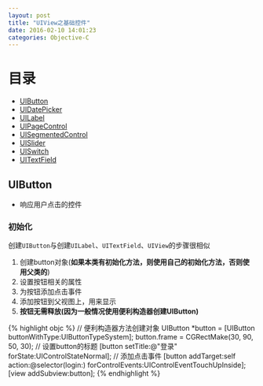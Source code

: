 ```yaml
---
layout: post
title: "UIView之基础控件"
date: 2016-02-10 14:01:23
categories: Objective-C
---
```


# 目录

- [UIButton](#1)
- [UIDatePicker](#2)
- [UILabel](#3)
- [UIPageControl](#4)
- [UISegmentedControl](#5)
- [UISlider](#6)
- [UISwitch](#7)
- [UITextField](#8)

<a name = "1"></a>

## UIButton

- 响应用户点击的控件

### 初始化
创建`UIButton`与创建`UILabel`、`UITextField`、`UIView`的步骤很相似

1. 创建button对象(**如果本类有初始化方法，则使用自己的初始化方法，否则使用父类的**)
2. 设置按钮相关的属性
3. 为按钮添加点击事件
4. 添加按钮到父视图上，用来显示
5. **按钮无需释放(因为一般情况使用便利构造器创建UIButton)**

{% highlight objc %}
// 便利构造器方法创建对象
UIButton *button = [UIButton buttonWithType:UIButtonTypeSystem];
button.frame = CGRectMake(30, 90, 50, 30);
// 设置button的标题
[button setTitle:@"登录" forState:UIControlStateNormal];
// 添加点击事件
[button addTarget:self action:@selector(login:) forControlEvents:UIControlEventTouchUpInside];
[view addSubview:button];
{% endhighlight %}
